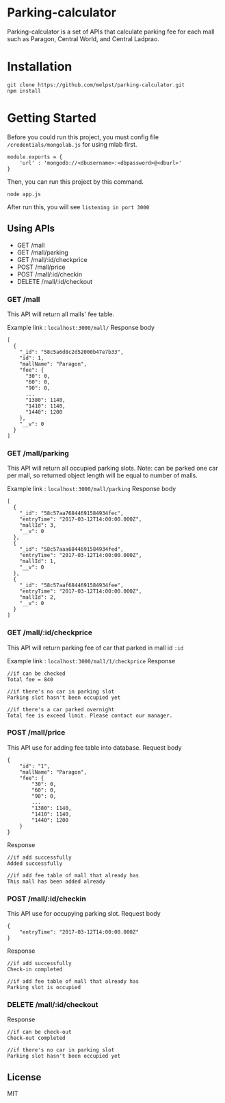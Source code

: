 # Parking-calculator

Parking-calculator is a set of APIs that calculate parking fee for each mall such as Paragon, Central World, and Central Ladprao.

# Installation
```
git clone https://github.com/melpst/parking-calculator.git
npm install
```

# Getting Started
Before you could run this project, you must config file `/credentials/mongolab.js` for using mlab first.
```
module.exports = {
	'url' : 'mongodb://<dbusername>:<dbpassword>@<dburl>'
}
```
Then, you can run this project by this command.
```
node app.js
```
After run this, you will see `listening in port 3000`

## Using APIs
  - GET /mall
  - GET /mall/parking
  - GET /mall/:id/checkprice
  - POST /mall/price
  - POST /mall/:id/checkin
  - DELETE /mall/:id/checkout

### GET /mall
This API will return all malls' fee table.

Example link : `localhost:3000/mall/`
Response body
```
[
  {
    "_id": "58c5a6d8c2d52000b47e7b33",
    "id": 1,
    "mallName": "Paragon",
    "fee": {
      "30": 0,
      "60": 0,
      "90": 0,
      ...
      "1380": 1140,
      "1410": 1140,
      "1440": 1200
    },
    "__v": 0
  }
]
```

### GET /mall/parking
This API will return all occupied parking slots.
Note: can be parked one car per mall, so returned object length will be equal to number of malls.

Example link : `localhost:3000/mall/parking`
Response body
```
[
  {
    "_id": "58c57aa76844691584934fec",
    "entryTime": "2017-03-12T14:00:00.000Z",
    "mallId": 3,
    "__v": 0
  },
  {
    "_id": "58c57aaa6844691584934fed",
    "entryTime": "2017-03-12T14:00:00.000Z",
    "mallId": 1,
    "__v": 0
  },
  {
    "_id": "58c57aaf6844691584934fee",
    "entryTime": "2017-03-12T14:00:00.000Z",
    "mallId": 2,
    "__v": 0
  }
]
```

### GET /mall/:id/checkprice
This API will return parking fee of car that parked in mall id `:id`

Example link : `localhost:3000/mall/1/checkprice`
Response
```
//if can be checked
Total fee = 840

//if there's no car in parking slot
Parking slot hasn't been occupied yet

//if there's a car parked overnight
Total fee is exceed limit. Please contact our manager.
```

### POST /mall/price
This API use for adding fee table into database.
Request body
```
{
	"id": "1",
	"mallName": "Paragon",
	"fee": {
		"30": 0,
		"60": 0,
		"90": 0,
	    ...
		"1380": 1140,
		"1410": 1140,
		"1440": 1200
	}
}
```
Response
```
//if add successfully
Added successfully

//if add fee table of mall that already has
This mall has been added already
```

### POST /mall/:id/checkin
This API use for occupying parking slot.
Request body
```
{
	"entryTime": "2017-03-12T14:00:00.000Z"
}
```
Response
```
//if add successfully
Check-in completed

//if add fee table of mall that already has
Parking slot is occupied
```

### DELETE /mall/:id/checkout
Response
```
//if can be check-out
Check-out completed

//if there's no car in parking slot
Parking slot hasn't been occupied yet
```

License
----

MIT

